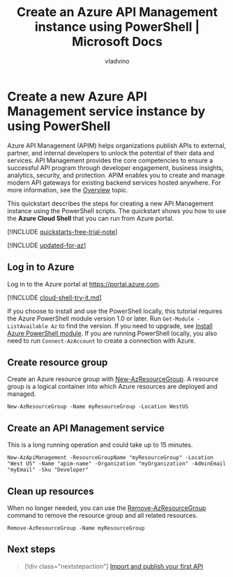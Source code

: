 ﻿---
title: Create an Azure API Management instance using PowerShell | Microsoft Docs
description: Follow the steps of this tutorial to create a new Azure API Management instance.
services: api-management
documentationcenter: ''
author: vladvino
manager: cflower
editor: ''

ms.service: api-management
ms.workload: integration
ms.topic: quickstart
ms.custom: mvc
ms.date: 11/15/2017
ms.author: apimpm
---

# Create a new Azure API Management service instance by using PowerShell

Azure API Management (APIM) helps organizations publish APIs to external, partner, and internal developers to unlock the potential of their data and services. API Management provides the core competencies to ensure a successful API program through developer engagement, business insights, analytics, security, and protection. APIM  enables you to create and manage modern API gateways for existing backend services hosted anywhere. For more information, see the [Overview](api-management-key-concepts.md) topic.

This quickstart describes the steps for creating a new API Management instance using the PowerShell scripts. The quickstart shows you how to use the **Azure Cloud Shell** that you can run from Azure portal.

[!INCLUDE [quickstarts-free-trial-note](../../includes/quickstarts-free-trial-note.md)]

[!INCLUDE [updated-for-az](../../includes/updated-for-az.md)]

## Log in to Azure

Log in to the Azure portal at https://portal.azure.com.

[!INCLUDE [cloud-shell-try-it.md](../../includes/cloud-shell-try-it.md)]

If you choose to install and use the PowerShell locally, this tutorial requires the Azure PowerShell module version 1.0 or later. Run `Get-Module -ListAvailable Az` to find the version. If you need to upgrade, see [Install Azure PowerShell module](/powershell/azure/install-Az-ps). If you are running PowerShell locally, you also need to run `Connect-AzAccount` to create a connection with Azure.


## Create resource group

Create an Azure resource group with [New-AzResourceGroup](/powershell/module/az.resources/new-azresourcegroup). A resource group is a logical container into which Azure resources are deployed and managed. 

```azurepowershell-interactive
New-AzResourceGroup -Name myResourceGroup -Location WestUS
```

## Create an API Management service

This is a long running operation and could take up to 15 minutes.

```azurepowershell-interactive
New-AzApiManagement -ResourceGroupName "myResourceGroup" -Location "West US" -Name "apim-name" -Organization "myOrganization" -AdminEmail "myEmail" -Sku "Developer"
```

## Clean up resources

When no longer needed, you can use the [Remove-AzResourceGroup](/powershell/module/az.resources/remove-azresourcegroup) command to remove the resource group and all related resources.

```azurepowershell-interactive
Remove-AzResourceGroup -Name myResourceGroup
```

## Next steps

> [!div class="nextstepaction"]
> [Import and publish your first API](import-and-publish.md)
